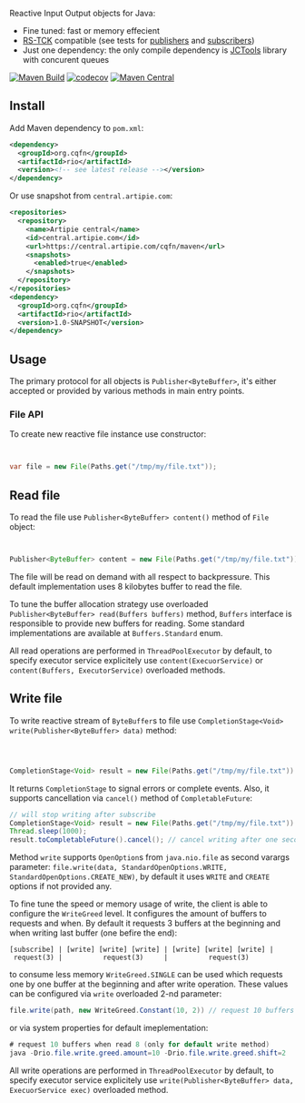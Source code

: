 Reactive Input Output objects for Java:
 - Fine tuned: fast or memory effecient
 - [RS-TCK](https://github.com/reactive-streams/reactive-streams-jvm/tree/master/tck) compatible (see tests for [publishers](https://github.com/g4s8/rio/blob/master/src/test/java/wtf/g4s8/rio/file/ReadFlowTest.java) and [subscribers](https://github.com/g4s8/rio/blob/master/src/test/java/wtf/g4s8/rio/file/WriteSubscriberTest.java))
 - Just one dependency: the only compile dependency is [JCTools](https://github.com/JCTools/JCTools) library with concurent queues

[![Maven Build](https://github.com/cqfn/rio/workflows/Maven%20Build/badge.svg)](https://github.com/cqfn/rio/actions?query=workflow%3A%22Maven+Build%22)
[![codecov](https://codecov.io/gh/cqfn/rio/branch/master/graph/badge.svg)](https://codecov.io/gh/cqfn/rio)
[![Maven Central](https://img.shields.io/maven-central/v/wtf.g4s8/rio.svg)](https://maven-badges.herokuapp.com/maven-central/org.cqfn/rio)

## Install

Add Maven dependency to `pom.xml`:
```xml
<dependency>
  <groupId>org.cqfn</groupId>
  <artifactId>rio</artifactId>
  <version><!-- see latest release --></version>
</dependency>
```

Or use snapshot from `central.artipie.com`:
```xml
<repositories>
  <repository>
    <name>Artipie central</name>
    <id>central.artipie.com</id>
    <url>https://central.artipie.com/cqfn/maven</url>
    <snapshots>
      <enabled>true</enabled>
    </snapshots>
  </repository>
</repositories>
<dependency>
  <groupId>org.cqfn</groupId>
  <artifactId>rio</artifactId>
  <version>1.0-SNAPSHOT</version>
</dependency>
```

## Usage

The primary protocol for all objects is `Publisher<ByteBuffer>`, it's either accepted or provided
by various methods in main entry points.

### File API

To create new reactive file instance use constructor:
```java


var file = new File(Paths.get("/tmp/my/file.txt"));
```

## Read file

To read the file use `Publisher<ByteBuffer> content()` method of `File` object:
```java


Publisher<ByteBuffer> content = new File(Paths.get("/tmp/my/file.txt")).content();
```

The file will be read on demand with all respect to backpressure.
This default implementation uses 8 kilobytes buffer to read the file.

To tune the buffer allocation strategy use overloaded `Publisher<ByteBuffer> read(Buffers buffers)` method,
`Buffers` interface is responsible to provide new buffers for reading. Some standard implementations are
available at `Buffers.Standard` enum.

All read operations are performed in `ThreadPoolExecutor` by default, to specify executor service explicitely use
`content(ExecuorService)` or `content(Buffers, ExecutorService)` overloaded methods.

## Write file

To write reactive stream of `ByteBuffer`s to file use `CompletionStage<Void> write(Publisher<ByteBuffer> data)`
method:

```java



CompletionStage<Void> result = new File(Paths.get("/tmp/my/file.txt")).write(data);
```
It returns `CompletionStage` to signal errors or complete events. Also, it supports cancellation via
`cancel()` method of `CompletableFuture`:
```java
// will stop writing after subscribe
CompletionStage<Void> result = new File(Paths.get("/tmp/my/file.txt")).write(data);
Thread.sleep(1000);
result.toCompletableFuture().cancel(); // cancel writing after one second
```

Method `write` supports `OpenOption`s from `java.nio.file` as second varargs parameter:
`file.write(data, StandardOpenOptions.WRITE, StandardOpenOptions.CREATE_NEW)`, by default it uses
`WRITE` and `CREATE` options if not provided any.

To fine tune the speed or memory usage of write, the client is able to configure the `WriteGreed` level.
It configures the amount of buffers to requests and when. By default it requests 3 buffers at the beginning and
when writing last buffer (one befire the end):
```
[subscribe] | [write] [write] [write] | [write] [write] [write] |
 request(3) |          request(3)     |          request(3)
```
to consume less memory `WriteGreed.SINGLE` can be used which requests one by one buffer at the beginning and after
write operation. These values can be configured via `write` overloaded 2-nd parameter:
```java
file.write(path, new WriteGreed.Constant(10, 2)) // request 10 buffers when read 8
```
or via system properties for default imeplementation:
```java
# request 10 buffers when read 8 (only for default write method)
java -Drio.file.write.greed.amount=10 -Drio.file.write.greed.shift=2
```

All write operations are performed in `ThreadPoolExecutor` by default, to specify executor service explicitely use
`write(Publisher<ByteBuffer> data, ExecuorService exec)` overloaded method.
